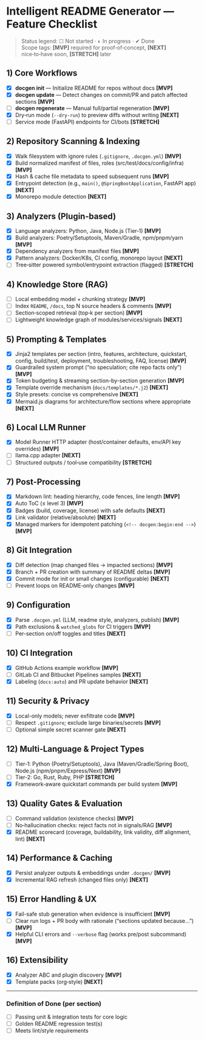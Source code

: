 # Intelligent README Generator — Feature Checklist

> Status legend: ☐ Not started · ◐ In progress · ✔ Done  
> Scope tags: **[MVP]** required for proof‑of‑concept, **[NEXT]** nice‑to‑have soon, **[STRETCH]** later

## 1) Core Workflows
- [x] **docgen init** — Initialize README for repos without docs **[MVP]**
- [x] **docgen update** — Detect changes on commit/PR and patch affected sections **[MVP]**
- [ ] **docgen regenerate** — Manual full/partial regeneration **[MVP]**
- [x] Dry‑run mode (`--dry-run`) to preview diffs without writing **[NEXT]**
- [ ] Service mode (FastAPI) endpoints for CI/bots **[STRETCH]**

## 2) Repository Scanning & Indexing
- [x] Walk filesystem with ignore rules (`.gitignore`, `.docgen.yml`) **[MVP]**
- [x] Build normalized manifest of files, roles (src/test/docs/config/infra) **[MVP]**
- [x] Hash & cache file metadata to speed subsequent runs **[MVP]**
- [x] Entrypoint detection (e.g., `main()`, `@SpringBootApplication`, FastAPI app) **[NEXT]**
- [x] Monorepo module detection **[NEXT]**

## 3) Analyzers (Plugin‑based)
- [x] Language analyzers: Python, Java, Node.js (Tier‑1) **[MVP]**
- [x] Build analyzers: Poetry/Setuptools, Maven/Gradle, npm/pnpm/yarn **[MVP]**
- [x] Dependency analyzers from manifest files **[MVP]**
- [x] Pattern analyzers: Docker/K8s, CI config, monorepo layout **[NEXT]**
- [ ] Tree‑sitter powered symbol/entrypoint extraction (flagged) **[STRETCH]**

## 4) Knowledge Store (RAG)
- [ ] Local embedding model + chunking strategy **[MVP]**
- [ ] Index `README`, `/docs`, top N source headers & comments **[MVP]**
- [ ] Section‑scoped retrieval (top‑k per section) **[MVP]**
- [ ] Lightweight knowledge graph of modules/services/signals **[NEXT]**

## 5) Prompting & Templates
- [x] Jinja2 templates per section (intro, features, architecture, quickstart, config, build/test, deployment, troubleshooting, FAQ, license) **[MVP]**
- [x] Guardrailed system prompt (“no speculation; cite repo facts only”) **[MVP]**
- [x] Token budgeting & streaming section-by-section generation **[MVP]**
- [x] Template override mechanism (`docs/templates/*.j2`) **[NEXT]**
- [x] Style presets: concise vs comprehensive **[NEXT]**
- [x] Mermaid.js diagrams for architecture/flow sections where appropriate **[NEXT]**

## 6) Local LLM Runner
- [x] Model Runner HTTP adapter (host/container defaults, env/API key overrides) **[MVP]**
- [ ] llama.cpp adapter **[NEXT]**
- [ ] Structured outputs / tool‑use compatibility **[STRETCH]**

## 7) Post‑Processing
- [x] Markdown lint: heading hierarchy, code fences, line length **[MVP]**
- [x] Auto ToC (≤ level 3) **[MVP]**
- [x] Badges (build, coverage, license) with safe defaults **[NEXT]**
- [x] Link validator (relative/absolute) **[NEXT]**
- [x] Managed markers for idempotent patching (`<!-- docgen:begin:end -->`) **[MVP]**

## 8) Git Integration
- [x] Diff detection (map changed files → impacted sections) **[MVP]**
- [x] Branch + PR creation with summary of README deltas **[MVP]**
- [x] Commit mode for init or small changes (configurable) **[NEXT]**
- [ ] Prevent loops on README‑only changes **[MVP]**

## 9) Configuration
- [x] Parse `.docgen.yml` (LLM, readme style, analyzers, publish) **[MVP]**
- [x] Path exclusions & `watched_globs` for CI triggers **[MVP]**
- [ ] Per-section on/off toggles and titles **[NEXT]**

## 10) CI Integration
- [x] GitHub Actions example workflow **[MVP]**
- [ ] GitLab CI and Bitbucket Pipelines samples **[NEXT]**
- [x] Labeling (`docs:auto`) and PR update behavior **[NEXT]**

## 11) Security & Privacy
- [x] Local-only models; never exfiltrate code **[MVP]**
- [ ] Respect `.gitignore`; exclude large binaries/secrets **[MVP]**
- [ ] Optional simple secret scanner gate **[NEXT]**

## 12) Multi‑Language & Project Types
- [ ] Tier‑1: Python (Poetry/Setuptools), Java (Maven/Gradle/Spring Boot), Node.js (npm/pnpm/Express/Next) **[MVP]**
- [ ] Tier‑2: Go, Rust, Ruby, PHP **[STRETCH]**
- [x] Framework‑aware quickstart commands per build system **[MVP]**

## 13) Quality Gates & Evaluation
- [ ] Command validation (existence checks) **[MVP]**
- [ ] No‑hallucination checks: reject facts not in signals/RAG **[MVP]**
- [x] README scorecard (coverage, buildability, link validity, diff alignment, lint) **[NEXT]**

## 14) Performance & Caching
- [x] Persist analyzer outputs & embeddings under `.docgen/` **[MVP]**
- [x] Incremental RAG refresh (changed files only) **[NEXT]**

## 15) Error Handling & UX
- [x] Fail-safe stub generation when evidence is insufficient **[MVP]**
- [ ] Clear run logs + PR body with rationale (“sections updated because…”) **[MVP]**
- [x] Helpful CLI errors and `--verbose` flag (works pre/post subcommand) **[MVP]**

## 16) Extensibility
- [x] Analyzer ABC and plugin discovery **[MVP]**
- [x] Template packs (org‑style) **[NEXT]**

---

### Definition of Done (per section)
- [ ] Passing unit & integration tests for core logic
- [ ] Golden README regression test(s)
- [ ] Meets lint/style requirements
